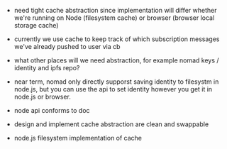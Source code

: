 - need tight cache abstraction since implementation will differ whether we're running on Node (filesystem cache) or browser (browser local storage cache)

- currently we use cache to keep track of which subscription messages we've already pushed to user via cb

- what other places will we need abstraction, for example nomad keys / identity and ipfs repo?

- near term, nomad only directly supporst saving identity to filesystm in node.js, but you can use the api to set identity however you get it in node.js or browser.

- node api conforms to doc
- design and implement cache abstraction are clean and swappable
- node.js filesystem implementation of cache
